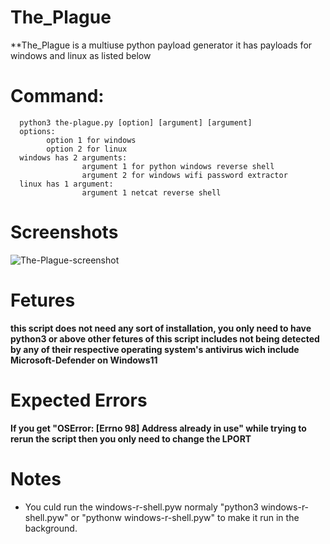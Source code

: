 # The_Plague
  **The_Plague is a multiuse python payload generator
    it has payloads for windows and linux as listed below
# Command:
      python3 the-plague.py [option] [argument] [argument]
      options:
            option 1 for windows
            option 2 for linux
      windows has 2 arguments:
                    argument 1 for python windows reverse shell
                    argument 2 for windows wifi password extractor
      linux has 1 argument:
                    argument 1 netcat reverse shell
# Screenshots
![The-Plague-screenshot](https://user-images.githubusercontent.com/85025383/222923025-fe9472ed-cdfe-48dc-8458-f5180da70371.png)

# Fetures
   **this script does not need any sort of installation, you only need to have python3 or above
    other fetures of this script includes not being detected by any of their respective operating system's antivirus
    wich include Microsoft-Defender on Windows11**
# Expected Errors
  **If you get "OSError: [Errno 98] Address already in use" while trying to rerun the script then you only need to change the LPORT**
# Notes
- You culd run the windows-r-shell.pyw normaly "python3 windows-r-shell.pyw" or "pythonw windows-r-shell.pyw" to make it run in the background.

